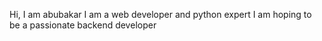 Hi, I am abubakar
I am a web developer and python expert
I am hoping to be a passionate backend developer